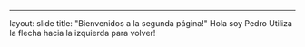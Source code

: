 ---
layout: slide
title: "Bienvenidos a la segunda página!"
Hola soy Pedro 
Utiliza la flecha hacia la izquierda para volver!

